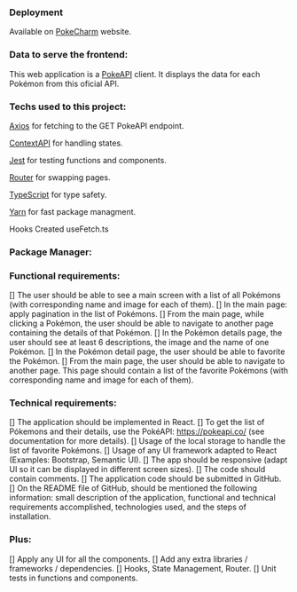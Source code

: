 ### Deployment
Available on [PokeCharm](https://poke-charm.vercel.app) website.

### Data to serve the frontend:
This web application is a [PokeAPI](https://pokeapi.co/) client. It displays the data for each Pokémon from this oficial API.

### Techs used to this project:
[Axios](https://axios-http.com/ptbr/docs/intro) for fetching to the GET PokeAPI endpoint. 

[ContextAPI](https://reactjs.org/docs/context.html) for handling states.

[Jest](https://jestjs.io/) for testing functions and components.

[Router](https://reactrouter.com/en/main) for swapping pages.

[TypeScript](https://www.typescriptlang.org/) for type safety.

[Yarn](https://yarnpkg.com/) for fast package managment.

Hooks Created
useFetch.ts


### Package Manager:


### Functional requirements:
[] The user should be able to see a main screen with a list of all Pokémons (with 
corresponding name and image for each of them).
[] In the main page: apply pagination in the list of Pokémons.
[] From the main page, while clicking a Pokémon, the user should be able to navigate to 
another page containing the details of that Pokémon.
[] In the Pokémon details page, the user should see at least 6 descriptions, the image and 
the name of one Pokémon.
[] In the Pokémon detail page, the user should be able to favorite the Pokémon.
[] From the main page, the user should be able to navigate to another page. This page 
should contain a list of the favorite Pokémons (with corresponding name and image for each 
of them).

### Technical requirements:
[] The application should be implemented in React.
[] To get the list of Pókemons and their details, use the PokéAPI: https://pokeapi.co/ (see 
documentation for more details).
[] Usage of the local storage to handle the list of favorite Pokémons.
[] Usage of any UI framework adapted to React (Examples: Bootstrap, Semantic UI).
[] The app should be responsive (adapt UI so it can be displayed in different screen sizes).
[] The code should contain comments.
[] The application code should be submitted in GitHub.
[] On the README file of GitHub, should be mentioned the following information: small 
description of the application, functional and technical requirements accomplished, 
technologies used, and the steps of installation.

### Plus:
[] Apply any UI for all the components.
[] Add any extra libraries / frameworks / dependencies.
[] Hooks, State Management, Router.
[] Unit tests in functions and components.